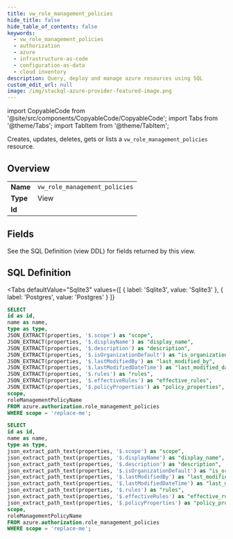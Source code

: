 ```yaml
--- 
title: vw_role_management_policies
hide_title: false
hide_table_of_contents: false
keywords:
  - vw_role_management_policies
  - authorization
  - azure
  - infrastructure-as-code
  - configuration-as-data
  - cloud inventory
description: Query, deploy and manage azure resources using SQL
custom_edit_url: null
image: /img/stackql-azure-provider-featured-image.png
---
```


import CopyableCode from '@site/src/components/CopyableCode/CopyableCode';
import Tabs from '@theme/Tabs';
import TabItem from '@theme/TabItem';

Creates, updates, deletes, gets or lists a <code>vw_role_management_policies</code> resource.

## Overview
<table><tbody>
<tr><td><b>Name</b></td><td><code>vw_role_management_policies</code></td></tr>
<tr><td><b>Type</b></td><td>View</td></tr>
<tr><td><b>Id</b></td><td><CopyableCode code="azure.authorization.vw_role_management_policies" /></td></tr>
</tbody></table>

## Fields

See the SQL Definition (view DDL) for fields returned by this view.

## SQL Definition

<Tabs
defaultValue="Sqlite3"
values={[
{ label: 'Sqlite3', value: 'Sqlite3' },
{ label: 'Postgres', value: 'Postgres' }
]}
>
<TabItem value="Sqlite3">

```sql
SELECT
id as id,
name as name,
type as type,
JSON_EXTRACT(properties, '$.scope') as "scope",
JSON_EXTRACT(properties, '$.displayName') as "display_name",
JSON_EXTRACT(properties, '$.description') as "description",
JSON_EXTRACT(properties, '$.isOrganizationDefault') as "is_organization_default",
JSON_EXTRACT(properties, '$.lastModifiedBy') as "last_modified_by",
JSON_EXTRACT(properties, '$.lastModifiedDateTime') as "last_modified_date_time",
JSON_EXTRACT(properties, '$.rules') as "rules",
JSON_EXTRACT(properties, '$.effectiveRules') as "effective_rules",
JSON_EXTRACT(properties, '$.policyProperties') as "policy_properties",
scope,
roleManagementPolicyName
FROM azure.authorization.role_management_policies
WHERE scope = 'replace-me';
```

</TabItem>
<TabItem value="Postgres">

```sql
SELECT
id as id,
name as name,
type as type,
json_extract_path_text(properties, '$.scope') as "scope",
json_extract_path_text(properties, '$.displayName') as "display_name",
json_extract_path_text(properties, '$.description') as "description",
json_extract_path_text(properties, '$.isOrganizationDefault') as "is_organization_default",
json_extract_path_text(properties, '$.lastModifiedBy') as "last_modified_by",
json_extract_path_text(properties, '$.lastModifiedDateTime') as "last_modified_date_time",
json_extract_path_text(properties, '$.rules') as "rules",
json_extract_path_text(properties, '$.effectiveRules') as "effective_rules",
json_extract_path_text(properties, '$.policyProperties') as "policy_properties",
scope,
roleManagementPolicyName
FROM azure.authorization.role_management_policies
WHERE scope = 'replace-me';
```

</TabItem>
</Tabs>
